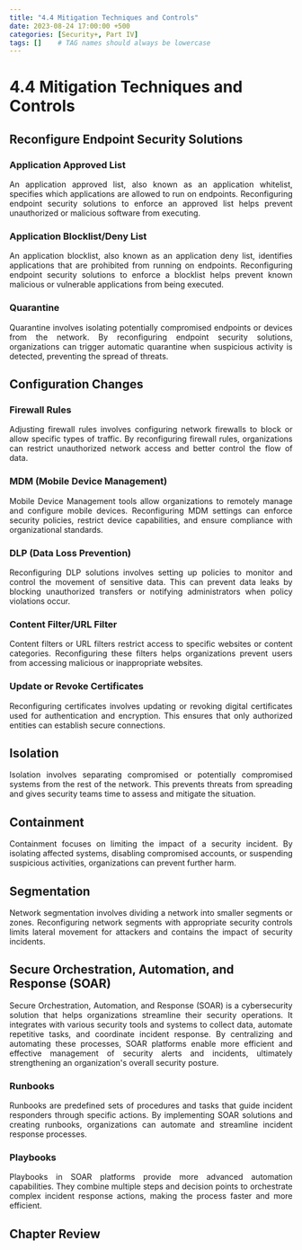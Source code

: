 ```yaml
---
title: "4.4 Mitigation Techniques and Controls"
date: 2023-08-24 17:00:00 +500
categories: [Security+, Part IV]
tags: []    # TAG names should always be lowercase
---
```



<style>
  p {
    text-align: justify;
  }
  </style>


# 4.4 Mitigation Techniques and Controls

## Reconfigure Endpoint Security Solutions

### Application Approved List
An application approved list, also known as an application whitelist, specifies which applications are allowed to run on endpoints. Reconfiguring endpoint security solutions to enforce an approved list helps prevent unauthorized or malicious software from executing.

### Application Blocklist/Deny List
An application blocklist, also known as an application deny list, identifies applications that are prohibited from running on endpoints. Reconfiguring endpoint security solutions to enforce a blocklist helps prevent known malicious or vulnerable applications from being executed.

### Quarantine
Quarantine involves isolating potentially compromised endpoints or devices from the network. By reconfiguring endpoint security solutions, organizations can trigger automatic quarantine when suspicious activity is detected, preventing the spread of threats.

## Configuration Changes

### Firewall Rules
Adjusting firewall rules involves configuring network firewalls to block or allow specific types of traffic. By reconfiguring firewall rules, organizations can restrict unauthorized network access and better control the flow of data.

### MDM (Mobile Device Management)
Mobile Device Management tools allow organizations to remotely manage and configure mobile devices. Reconfiguring MDM settings can enforce security policies, restrict device capabilities, and ensure compliance with organizational standards.

### DLP (Data Loss Prevention)
Reconfiguring DLP solutions involves setting up policies to monitor and control the movement of sensitive data. This can prevent data leaks by blocking unauthorized transfers or notifying administrators when policy violations occur.

### Content Filter/URL Filter
Content filters or URL filters restrict access to specific websites or content categories. Reconfiguring these filters helps organizations prevent users from accessing malicious or inappropriate websites.

### Update or Revoke Certificates
Reconfiguring certificates involves updating or revoking digital certificates used for authentication and encryption. This ensures that only authorized entities can establish secure connections.

## Isolation

Isolation involves separating compromised or potentially compromised systems from the rest of the network. This prevents threats from spreading and gives security teams time to assess and mitigate the situation.

## Containment

Containment focuses on limiting the impact of a security incident. By isolating affected systems, disabling compromised accounts, or suspending suspicious activities, organizations can prevent further harm.

## Segmentation

Network segmentation involves dividing a network into smaller segments or zones. Reconfiguring network segments with appropriate security controls limits lateral movement for attackers and contains the impact of security incidents.

## Secure Orchestration, Automation, and Response (SOAR)

Secure Orchestration, Automation, and Response (SOAR) is a cybersecurity solution that helps organizations streamline their security operations. It integrates with various security tools and systems to collect data, automate repetitive tasks, and coordinate incident response. By centralizing and automating these processes, SOAR platforms enable more efficient and effective management of security alerts and incidents, ultimately strengthening an organization's overall security posture.

### Runbooks
Runbooks are predefined sets of procedures and tasks that guide incident responders through specific actions. By implementing SOAR solutions and creating runbooks, organizations can automate and streamline incident response processes.

### Playbooks
Playbooks in SOAR platforms provide more advanced automation capabilities. They combine multiple steps and decision points to orchestrate complex incident response actions, making the process faster and more efficient.


## Chapter Review


